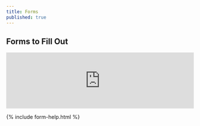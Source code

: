 ```yaml
---
title: Forms
published: true
---
```

## Forms to Fill Out

<a name="forms" /> <!-- This is here if you need it. -->
<div class="iframe-doc">
<iframe src="https://drive.google.com/a/fpsct.org/file/d/0B73oD9WuzOePYVlxaWNBc0Q3NW8/preview" width="100%" frameborder="0"></iframe>
</div>

{% include form-help.html %}
